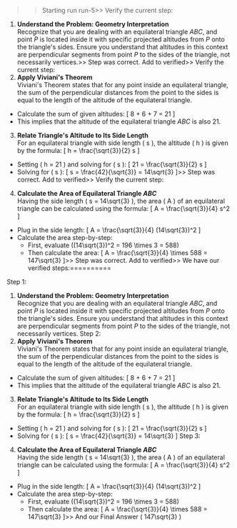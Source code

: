 >> Starting run run-5>> 
Verify the current step: 
1. **Understand the Problem: Geometry Interpretation**  
Recognize that you are dealing with an equilateral triangle $ABC$, and point $P$ is located inside it with specific projected altitudes from $P$ onto the triangle's sides. Ensure you understand that altitudes in this context are perpendicular segments from point $P$ to the sides of the triangle, not necessarily vertices.>> 
Step was correct. Add to verified>> 
Verify the current step: 
2. **Apply Viviani's Theorem**  
Viviani's Theorem states that for any point inside an equilateral triangle, the sum of the perpendicular distances from the point to the sides is equal to the length of the altitude of the equilateral triangle.  
- Calculate the sum of given altitudes: 
  \[ 8 + 6 + 7 = 21 \] 
- This implies that the altitude of the equilateral triangle $ABC$ is also 21.

3. **Relate Triangle's Altitude to Its Side Length**  
For an equilateral triangle with side length \( s \), the altitude \( h \) is given by the formula:
\[ h = \frac{\sqrt{3}}{2} s \]  
- Setting \( h = 21 \) and solving for \( s \):
  \[ 21 = \frac{\sqrt{3}}{2} s \]  
- Solving for \( s \):
  \[ s = \frac{42}{\sqrt{3}} = 14\sqrt{3} \]>> 
Step was correct. Add to verified>> 
Verify the current step: 
4. **Calculate the Area of Equilateral Triangle $ABC$**  
Having the side length \( s = 14\sqrt{3} \), the area \( A \) of an equilateral triangle can be calculated using the formula: 
\[ A = \frac{\sqrt{3}}{4} s^2 \]  
- Plug in the side length: 
  \[ A = \frac{\sqrt{3}}{4} (14\sqrt{3})^2 \]  
- Calculate the area step-by-step:
  - First, evaluate \((14\sqrt{3})^2 = 196 \times 3 = 588\)
  - Then calculate the area: 
  \[ A = \frac{\sqrt{3}}{4} \times 588 = 147\sqrt{3} \]>> 
Step was correct. Add to verified>> 
We have our verified steps:==========
>> 
Step 1:
1. **Understand the Problem: Geometry Interpretation**  
Recognize that you are dealing with an equilateral triangle $ABC$, and point $P$ is located inside it with specific projected altitudes from $P$ onto the triangle's sides. Ensure you understand that altitudes in this context are perpendicular segments from point $P$ to the sides of the triangle, not necessarily vertices.
Step 2:
2. **Apply Viviani's Theorem**  
Viviani's Theorem states that for any point inside an equilateral triangle, the sum of the perpendicular distances from the point to the sides is equal to the length of the altitude of the equilateral triangle.  
- Calculate the sum of given altitudes: 
  \[ 8 + 6 + 7 = 21 \] 
- This implies that the altitude of the equilateral triangle $ABC$ is also 21.

3. **Relate Triangle's Altitude to Its Side Length**  
For an equilateral triangle with side length \( s \), the altitude \( h \) is given by the formula:
\[ h = \frac{\sqrt{3}}{2} s \]  
- Setting \( h = 21 \) and solving for \( s \):
  \[ 21 = \frac{\sqrt{3}}{2} s \]  
- Solving for \( s \):
  \[ s = \frac{42}{\sqrt{3}} = 14\sqrt{3} \]
Step 3:
4. **Calculate the Area of Equilateral Triangle $ABC$**  
Having the side length \( s = 14\sqrt{3} \), the area \( A \) of an equilateral triangle can be calculated using the formula: 
\[ A = \frac{\sqrt{3}}{4} s^2 \]  
- Plug in the side length: 
  \[ A = \frac{\sqrt{3}}{4} (14\sqrt{3})^2 \]  
- Calculate the area step-by-step:
  - First, evaluate \((14\sqrt{3})^2 = 196 \times 3 = 588\)
  - Then calculate the area: 
  \[ A = \frac{\sqrt{3}}{4} \times 588 = 147\sqrt{3} \]>> 
And our Final Answer
\( 147\sqrt{3} \)
